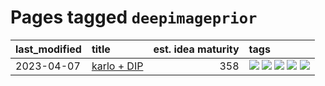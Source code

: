 # Pages tagged `deepimageprior`

|last_modified|title|est. idea maturity|tags
|:---|:---|---:|:---|
|2023-04-07|[karlo + DIP](../karlo-dip.md)|358|[![](https://img.shields.io/badge/tag-deepimageprior-11772b)](../tags/deepimageprior.md) [![](https://img.shields.io/badge/tag-experimental-a68128)](../tags/experimental.md) [![](https://img.shields.io/badge/tag-image_generation-2229ca)](../tags/image_generation.md) [![](https://img.shields.io/badge/tag-prior-5fba1d)](../tags/prior.md) [![](https://img.shields.io/badge/tag-wip-29349d)](../tags/wip.md)|